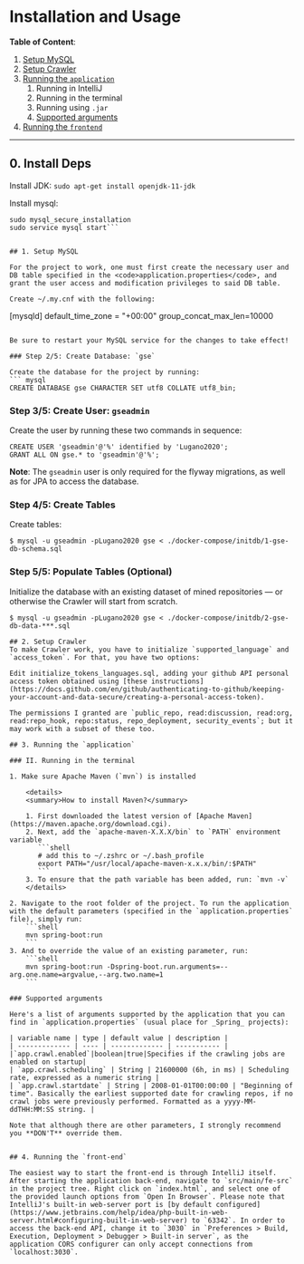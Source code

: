 # Installation and Usage

**Table of Content**:
1. [Setup MySQL](#1-setup-mysql)
2. [Setup Crawler](#2-setup-crawler)
3. [Running the `application`](#3-running-the-application)
   1. Running in IntelliJ
   2. Running in the terminal
   3. Running using `.jar`
   4. [Supported arguments](#supported-arguments)
4. [Running the `frontend`](#4-running-the-frontend)

---

## 0. Install Deps

Install JDK:
```sudo apt-get install openjdk-11-jdk```

Install mysql:

```sudo apt install mysql-server
sudo mysql_secure_installation
sudo service mysql start```


## 1. Setup MySQL

For the project to work, one must first create the necessary user and DB table specified in the <code>application.properties</code>, and grant the user access and modification privileges to said DB table.

Create ~/.my.cnf with the following:

```
[mysqld]
default_time_zone = "+00:00"
group_concat_max_len=10000
```

Be sure to restart your MySQL service for the changes to take effect!

### Step 2/5: Create Database: `gse`

Create the database for the project by running:
``` mysql
CREATE DATABASE gse CHARACTER SET utf8 COLLATE utf8_bin;
```

### Step 3/5: Create User: `gseadmin`

Create the user by running these two commands in sequence:  
``` mysql
CREATE USER 'gseadmin'@'%' identified by 'Lugano2020';
GRANT ALL ON gse.* to 'gseadmin'@'%';
```

**Note**: The `gseadmin` user is only required for the flyway migrations, as well as for JPA to access the database.


### Step 4/5: Create Tables
Create tables:
```shell
$ mysql -u gseadmin -pLugano2020 gse < ./docker-compose/initdb/1-gse-db-schema.sql
```

### Step 5/5: Populate Tables (Optional)
Initialize the database with an existing dataset of mined repositories — or otherwise the Crawler will start from scratch.
```shell
$ mysql -u gseadmin -pLugano2020 gse < ./docker-compose/initdb/2-gse-db-data-***.sql

## 2. Setup Crawler
To make Crawler work, you have to initialize `supported_language` and  `access_token`. For that, you have two options:

Edit initialize_tokens_languages.sql, adding your github API personal access token obtained using [these instructions](https://docs.github.com/en/github/authenticating-to-github/keeping-your-account-and-data-secure/creating-a-personal-access-token).

The permissions I granted are `public_repo, read:discussion, read:org, read:repo_hook, repo:status, repo_deployment, security_events`; but it may work with a subset of these too.
   
## 3. Running the `application`

### II. Running in the terminal

1. Make sure Apache Maven (`mvn`) is installed

    <details>
    <summary>How to install Maven?</summary>
    
    1. First downloaded the latest version of [Apache Maven](https://maven.apache.org/download.cgi).
    2. Next, add the `apache-maven-X.X.X/bin` to `PATH` environment variable
       ```shell
       # add this to ~/.zshrc or ~/.bash_profile
       export PATH="/usr/local/apache-maven-x.x.x/bin/:$PATH"
       ```
    3. To ensure that the path variable has been added, run: `mvn -v`
    </details>

2. Navigate to the root folder of the project. To run the application with the default parameters (specified in the `application.properties` file), simply run:
    ```shell
    mvn spring-boot:run
    ```
3. And to override the value of an existing parameter, run:
    ```shell
    mvn spring-boot:run -Dspring-boot.run.arguments=--arg.one.name=argvalue,--arg.two.name=1
    ```

### Supported arguments

Here's a list of arguments supported by the application that you can find in `application.properties` (usual place for _Spring_ projects):

| variable name | type | default value | description |
| ------------- | ---- | ------------- | ----------- |
|`app.crawl.enabled`|boolean|true|Specifies if the crawling jobs are enabled on startup|
| `app.crawl.scheduling` | String | 21600000 (6h, in ms) | Scheduling rate, expressed as a numeric string |
| `app.crawl.startdate` | String | 2008-01-01T00:00:00 | "Beginning of time". Basically the earliest supported date for crawling repos, if no crawl jobs were previously performed. Formatted as a yyyy-MM-ddTHH:MM:SS string. |
  
Note that although there are other parameters, I strongly recommend you **DON'T** override them.


## 4. Running the `front-end`

The easiest way to start the front-end is through IntelliJ itself. After starting the application back-end, navigate to `src/main/fe-src` in the project tree. Right click on `index.html`, and select one of the provided launch options from `Open In Browser`. Please note that IntelliJ's built-in web-server port is [by default configured](https://www.jetbrains.com/help/idea/php-built-in-web-server.html#configuring-built-in-web-server) to `63342`. In order to access the back-end API, change it to `3030` in `Preferences > Build, Execution, Deployment > Debugger > Built-in server`, as the application CORS configurer can only accept connections from `localhost:3030`.
